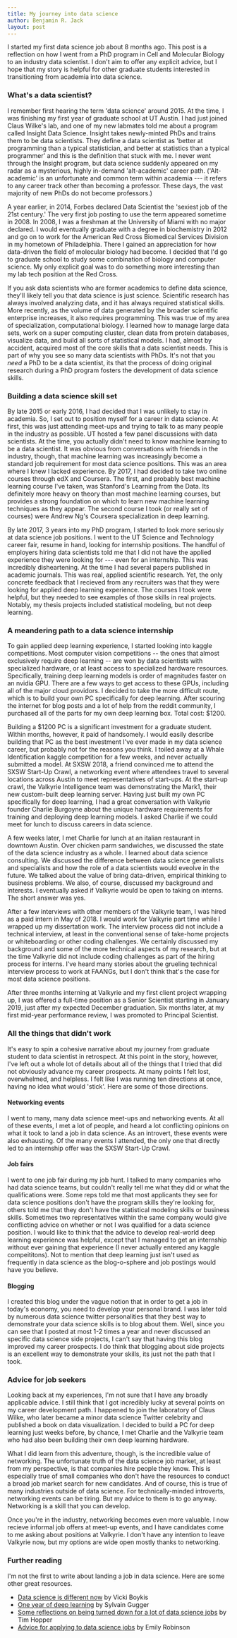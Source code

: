 ```yaml
---
title: My journey into data science
author: Benjamin R. Jack
layout: post
---
```


I started my first data science job about 8 months ago. This post is a reflection on how I went from a PhD program in Cell and Molecular Biology to an industry data scientist. I don't aim to offer any explicit advice, but I hope that my story is helpful for other graduate students interested in transitioning from academia into data science.

### What's a data scientist?

I remember first hearing the term 'data science' around 2015. At the time, I was finishing my first year of graduate school at UT Austin. I had just joined Claus Wilke's lab, and one of my new labmates told me about a program called Insight Data Science. Insight takes newly-minted PhDs and trains them to be data scientists. They define a data scientist as 'better at programming than a typical statistician, and better at statistics than a typical programmer' and this is the definition that stuck with me. I never went through the Insight program, but data science suddenly appeared on my radar as a mysterious, highly in-demand 'alt-academic' career path. ('Alt-academic' is an unfortunate and common term within academia --- it refers to any career track other than becoming a professor. These days, the vast majority of new PhDs do not become professors.)

A year earlier, in 2014, Forbes declared Data Scientist the 'sexiest job of the 21st century.' The very first job posting to use the term appeared sometime in 2008. In 2008, I was a freshman at the University of Miami with no major declared. I would eventually graduate with a degree in biochemistry in 2012 and go on to work for the American Red Cross Biomedical Services Division in my hometown of Philadelphia. There I gained an appreciation for how data-driven the field of molecular biology had become. I decided that I'd go to graduate school to study some combination of biology and computer science. My only explicit goal was to do something more interesting than my lab tech position at the Red Cross.

If you ask data scientists who are former academics to define data science, they'll likely tell you that data science is just science. Scientific research has always involved analyzing data, and it has always required statistical skills. More recently, as the volume of data generated by the broader scientific enterprise increases, it also requires programming. This was true of my area of specialization, computational biology. I learned how to manage large data sets, work on a super computing cluster, clean data from protein databases, visualize data, and build all sorts of statistical models. I had, almost by accident, acquired most of the core skills that a data scientist needs. This is part of why you see so many data scientists with PhDs. It's not that you _need_ a PhD to be a data scientist, its that the process of doing original research during a PhD program fosters the development of data science skills.

### Building a data science skill set

By late 2015 or early 2016, I had decided that I was unlikely to stay in academia. So, I set out to position myself for a career in data science. At first, this was just attending meet-ups and trying to talk to as many people in the industry as possible. UT hosted a few panel discussions with data scientists. At the time, you actually didn't need to know machine learning to be a data scientist. It was obvious from conversations with friends in the industry, though, that machine learning was increasingly become a standard job requirement for most data science positions. This was an area where I knew I lacked experience. By 2017, I had decided to take two online courses through edX and Coursera. The first, and probably best machine learning course I've taken, was Stanford's Learning from the Data. Its definitely more heavy on theory than most machine learning courses, but provides a strong foundation on which to learn new machine learning techniques as they appear. The second course I took (or really set of courses) were Andrew Ng's Coursera specialization in deep learning.

By late 2017, 3 years into my PhD program, I started to look more seriously at data science job positions. I went to the UT Science and Technology career fair, resume in hand, looking for internship positions. The handful of employers hiring data scientists told me that I did not have the applied experience they were looking for --- even for an internship. This was incredibly disheartening. At the time I had several papers published in academic journals. This was real, applied scientific research. Yet, the only concrete feedback that I recieved from any recruiters was that they were looking for applied deep learning experience. The courses I took were helpful, but they needed to see examples of those skills in real projects. Notably, my thesis projects included statistical modeling, but not deep learning.

### A meandering path to a data science internship

To gain applied deep learning experience, I started looking into kaggle competitions. Most computer vision competitions -- the ones that almost exclusively require deep learning -- are won by data scientists with specialized hardware, or at least access to specialized hardware resources. Specifically, training deep learning models is order of magnitudes faster on an nvidia GPU. There are a few ways to get access to these GPUs, including all of the major cloud providors. I decided to take the more difficult route, which is to build your own PC specifically for deep learning. After scouring the internet for blog posts and a lot of help from the reddit community, I purchased all of the parts for my own deep learning box. Total cost: $1200. 

Building a $1200 PC is a significant investment for a graduate student. Within months, however, it paid of handsomely. I would easily describe building that PC as the best investment I've ever made in my data science career, but probably not for the reasons you think. I toiled away at a Whale Identification kaggle competition for a few weeks, and never actually submitted a model. At SXSW 2018, a friend convinced me to attend the SXSW Start-Up Crawl, a networking event where attendees travel to several locations across Austin to meet representatives of start-ups. At the start-up crawl, the Valkyrie Intelligence team was demonstrating the Mark1, their new custom-built deep learning server. Having just built my own PC specifically for deep learning, I had a great conversation with Valkyrie founder Charlie Burgoyne about the unique hardware requirements for training and deploying deep learning models. I asked Charlie if we could meet for lunch to discuss careers in data science.

A few weeks later, I met Charlie for lunch at an italian restaurant in downtown Austin. Over chicken parm sandwiches, we discussed the state of the data science industry as a whole. I learned about data science consulting. We discussed the difference between data science generalists and specialists and how the role of a data scientists would eveolve in the future. We talked about the value of bring data-driven, empirical thinking to business problems. We also, of course, discussed my background and interests. I eventually asked if Valkyrie would be open to taking on interns. The short answer was yes.

After a few interviews with other members of the Valkyrie team, I was hired as a paid intern in May of 2018. I would work for Valkyrie part time while I wrapped up my dissertation work. The interview process did not include a technical interview, at least in the conventional sense of take-home projects or whiteboarding or other coding challenges. We certainly discussed my background and some of the more technical aspects of my research, but at the time Valkyrie did not include coding challenges as part of the hiring process for interns. I've heard many stories about the grueling technical interview process to work at FAANGs, but I don't think that's the case for most data science positions.

After three months interning at Valkyrie and my first client project wrapping up, I was offered a full-time position as a Senior Scientist starting in January 2019, just after my expected December graduation. Six months later, at my first mid-year performance review, I was promoted to Principal Scientist.

### All the things that didn't work

It's easy to spin a cohesive narrative about my journey from graduate student to data scientist in retrospect. At this point in the story, however, I've left out a whole lot of details about all of the things that I tried that did not obviously advance my career prospects. At many points I felt lost, overwhelmed, and helpless. I felt like I was running ten directions at once, having no idea what would 'stick'. Here are some of those directions.

#### Networking events

I went to many, many data science meet-ups and networking events. At all of these events, I met a lot of people, and heard a lot conflicting opinions on what it took to land a job in data science. As an introvert, these events were also exhausting. Of the many events I attended, the only one that directly led to an internship offer was the SXSW Start-Up Crawl.

#### Job fairs

I went to one job fair during my job hunt. I talked to many companies who had data science teams, but couldn't really tell me what they did or what the qualifications were. Some reps told me that most applicants they see for data science positions don't have the program skills they're looking for, others told me that they don't have the statistical modeling skills or business skills. Sometimes two representatives within the same company would give conflicting advice on whether or not I was qualified for a data science position. I would like to think that the advice to develop real-world deep learning experience was helpful, except that I managed to get an internship without ever gaining that experience (I never actually entered any kaggle compeititons). Not to mention that deep learning just isn't used as frequently in data science as the blog-o-sphere and job postings would have you believe.

#### Blogging

I created this blog under the vague notion that in order to get a job in today's economy, you need to develop your personal brand. I was later told by numerous data science twitter personalities that they best way to demonstrate your data science skills is to blog about them. Well, since you can see that I posted at most 1-2 times a year and never discussed an specific data science side projects, I can't say that having this blog improved my career prospects. I do think that blogging about side projects is an excellent way to demonstrate your skills, its just not the path that I took.

### Advice for job seekers

Looking back at my experiences, I'm not sure that I have any broadly applicable advice. I still think that I got incredibly lucky at several points on my career development path. I happened to join the laboratory of Claus Wilke, who later became a minor data science Twitter celebrity and published a book on data visualization. I decided to build a PC for deep learning just weeks before, by chance, I met Charlie and the Valkyrie team who had also been building their own deep learning hardware. 

What I did learn from this adventure, though, is the incredible value of networking. The unfortunate truth of the data science job market, at least from my perspective, is that companies hire people they know. This is especially true of small companies who don't have the resources to conduct a broad job market search for new candidates. And of course, this is true of many industries outside of data science. For technically-minded introverts, networking events can be tiring. But my advice to them is to go anyway. Networking is a skill that you can develop.

Once you're in the industry, networking becomes even more valuable. I now recieve informal job offers at meet-up events, and I have candidates come to me asking about positions at Valkyrie. I don't have any intention to leave Valkyrie now, but my options are wide open mostly thanks to networking.

### Further reading

I'm not the first to write about landing a job in data science. Here are some other great resources.

* [Data science is different now](https://veekaybee.github.io/2019/02/13/data-science-is-different/) by Vicki Boykis
* [One year of deep learning](https://www.fast.ai/2019/01/02/one-year-of-deep-learning/) by Sylvain Gugger
* [Some reflections on being turned down for a lot of data science jobs](https://tdhopper.com/blog/some-reflections-on-being-turned-down-for-a-lot-of-data-science-jobs/) by Tim Hopper
* [Advice for applying to data science jobs](https://hookedondata.org/advice-for-applying-to-data-science-jobs/) by Emily Robinson




